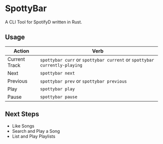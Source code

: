 # SpottyBar

A CLI Tool for SpotifyD written in Rust.

## Usage

| Action        | Verb                                                                     |
| ------------- | ------------------------------------------------------------------------ |
| Current Track | `spottybar curr` or `spottybar current` or `spottybar currently-playing` |
| Next          | `spottybar next`                                                         |
| Previous      | `spottybar prev` or `spottybar previous`                                 |
| Play          | `spottybar play`                                                         |
| Pause         | `spottybar pause`                                                        |

## Next Steps

-   Like Songs
-   Search and Play a Song
-   List and Play Playlists
